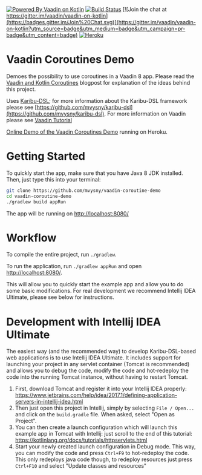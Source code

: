 [![Powered By Vaadin on Kotlin](http://vaadinonkotlin.eu/iconography/vok_badge.svg)](http://vaadinonkotlin.eu)
[![Build Status](https://travis-ci.org/mvysny/vaadin-coroutines-demo.svg?branch=master)](https://travis-ci.org/mvysny/vaadin-coroutines-demo)
[![Join the chat at https://gitter.im/vaadin/vaadin-on-kotlin](https://badges.gitter.im/Join%20Chat.svg)](https://gitter.im/vaadin/vaadin-on-kotlin?utm_source=badge&utm_medium=badge&utm_campaign=pr-badge&utm_content=badge)
[![Heroku](https://heroku-badge.herokuapp.com/?app=vaadin-coroutines-demo&style=flat&svg=1)](https://vaadin-coroutines-demo.herokuapp.com/)

# Vaadin Coroutines Demo

Demoes the possibility to use coroutines in a Vaadin 8 app. Please read the [Vaadin and Kotlin Coroutines](https://mvysny.github.io/vaadin-and-kotlin-coroutines/)
blogpost for explanation of the ideas behind this project. 

Uses [Karibu-DSL](https://github.com/mvysny/karibu-dsl); for more information about the
Karibu-DSL framework please see [https://github.com/mvysny/karibu-dsl](https://github.com/mvysny/karibu-dsl).
For more information on Vaadin please see [Vaadin Tutorial](https://vaadin.com/docs/-/part/framework/tutorial.html)

[Online Demo of the Vaadin Coroutines Demo](https://vaadin-coroutines-demo.herokuapp.com) running on Heroku.

# Getting Started

To quickly start the app, make sure that you have Java 8 JDK installed. Then, just type this into your terminal:

```bash
git clone https://github.com/mvysny/vaadin-coroutine-demo
cd vaadin-coroutine-demo
./gradlew build appRun
```

The app will be running on [http://localhost:8080/](http://localhost:8080/)

# Workflow

To compile the entire project, run `./gradlew`.

To run the application, run `./gradlew appRun` and open [http://localhost:8080/](http://localhost:8080/).

This will allow you to quickly start the example app and allow you to do some basic modifications.
For real development we recommend Intellij IDEA Ultimate, please see below for instructions.

# Development with Intellij IDEA Ultimate

The easiest way (and the recommended way) to develop Karibu-DSL-based web applications is to use Intellij IDEA Ultimate.
It includes support for launching your project in any servlet container (Tomcat is recommended)
and allows you to debug the code, modify the code and hot-redeploy the code into the running Tomcat
instance, without having to restart Tomcat.

1. First, download Tomcat and register it into your Intellij IDEA properly: https://www.jetbrains.com/help/idea/2017.1/defining-application-servers-in-intellij-idea.html
2. Then just open this project in Intellij, simply by selecting `File / Open...` and click on the
   `build.gradle` file. When asked, select "Open as Project".
2. You can then create a launch configuration which will launch this example app in Tomcat with Intellij: just
   scroll to the end of this tutorial: https://kotlinlang.org/docs/tutorials/httpservlets.html
3. Start your newly created launch configuration in Debug mode. This way, you can modify the code
   and press `Ctrl+F9` to hot-redeploy the code. This only redeploys java code though, to
   redeploy resources just press `Ctrl+F10` and select "Update classes and resources"

